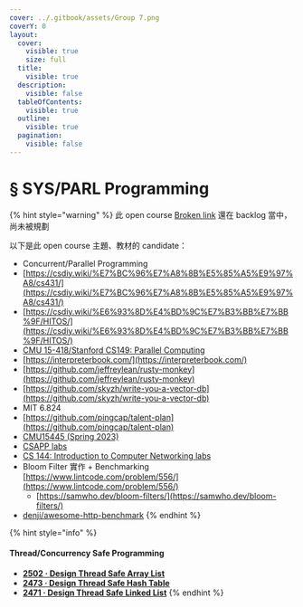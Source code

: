 ```yaml
---
cover: ../.gitbook/assets/Group 7.png
coverY: 0
layout:
  cover:
    visible: true
    size: full
  title:
    visible: true
  description:
    visible: false
  tableOfContents:
    visible: true
  outline:
    visible: true
  pagination:
    visible: false
---
```


# § SYS/PARL Programming

{% hint style="warning" %}
此 open course [Broken link](broken-reference "mention") 還在 backlog 當中，尚未被規劃



以下是此 open course 主題、教材的 candidate：

* Concurrent/Parallel Programming
* [https://csdiy.wiki/%E7%BC%96%E7%A8%8B%E5%85%A5%E9%97%A8/cs431/](https://csdiy.wiki/%E7%BC%96%E7%A8%8B%E5%85%A5%E9%97%A8/cs431/)
* [https://csdiy.wiki/%E6%93%8D%E4%BD%9C%E7%B3%BB%E7%BB%9F/HITOS/](https://csdiy.wiki/%E6%93%8D%E4%BD%9C%E7%B3%BB%E7%BB%9F/HITOS/)
* [CMU 15-418/Stanford CS149: Parallel Computing](https://csdiy.wiki/%E5%B9%B6%E8%A1%8C%E4%B8%8E%E5%88%86%E5%B8%83%E5%BC%8F%E7%B3%BB%E7%BB%9F/CS149/)
* [https://interpreterbook.com/](https://interpreterbook.com/)
* [https://github.com/jeffreylean/rusty-monkey](https://github.com/jeffreylean/rusty-monkey)
* [https://github.com/skyzh/write-you-a-vector-db](https://github.com/skyzh/write-you-a-vector-db)
* MIT 6.824
* [https://github.com/pingcap/talent-plan](https://github.com/pingcap/talent-plan)
* [CMU15445 (Spring 2023)](https://zhuanlan.zhihu.com/p/624300079)
* [CSAPP labs](https://hansimov.gitbook.io/csapp/labs/labs-overview)
* [CS 144: Introduction to Computer Networking labs](https://cs144.github.io/)
* Bloom Filter 實作 + Benchmarking [https://www.lintcode.com/problem/556/](https://www.lintcode.com/problem/556/)
  * [https://samwho.dev/bloom-filters/](https://samwho.dev/bloom-filters/)
* [denji/awesome-http-benchmark](https://github.com/denji/awesome-http-benchmark)
{% endhint %}

{% hint style="info" %}
#### Thread/Concurrency Safe Programming

* [**2502 · Design Thread Safe Array List**](https://www.lintcode.com/problem/2502/)
* [**2473 · Design Thread Safe Hash Table**](https://www.lintcode.com/problem/2473/)
* [**2471 · Design Thread Safe Linked List**](https://www.lintcode.com/problem/2471/)
{% endhint %}

